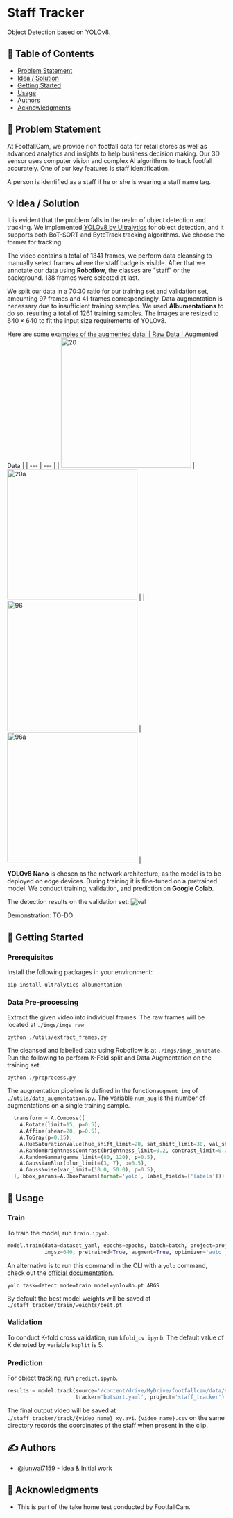 # Staff Tracker
Object Detection based on YOLOv8.

## 📝 Table of Contents
- [Problem Statement](#problem_statement)
- [Idea / Solution](#idea)
- [Getting Started](#getting_started)
- [Usage](#usage)
- [Authors](#authors)
- [Acknowledgments](#acknowledgments)

## 🧐 Problem Statement <a name = "problem_statement"></a>
At FootfallCam, we provide rich footfall data for retail stores as well as advanced analytics and insights to help business decision making. Our 3D sensor uses computer vision and complex AI algorithms to track footfall accurately. One of our key features is staff identification. 

A person is identified as a staff if he or she is wearing a staff name tag. 

## 💡 Idea / Solution <a name = "idea"></a>
It is evident that the problem falls in the realm of object detection and tracking. We implemented [YOLOv8 by Ultralytics](https://github.com/ultralytics/ultralytics/tree/main) for object detection, and it supports both BoT-SORT and ByteTrack tracking algorithms. We choose the former for tracking. 

The video contains a total of 1341 frames, we perform data cleansing to manually select frames where the staff badge is visible. After that we annotate our data using **Roboflow**, the classes are "staff" or the background. 138 frames were selected at last. 

We split our data in a 70:30 ratio for our training set and validation set, amounting 97 frames and 41 frames correspondingly. Data augmentation is necessary due to insufficient training samples. We used **Albumentations** to do so, resulting a total of 1261 training samples. The images are resized to $640 \times 640$ to fit the input size requirements of YOLOv8.

Here are some examples of the augmented data:
| Raw Data | Augmented Data |
| --- | --- |
| <img src="./media/0020.jpg" alt="20" height="300"> | <img src="./media/0020_8.jpg" alt="20a" height="300"> |
| <img src="./media/0096.jpg" alt="96" height="300"> | <img src="./media/0096_8.jpg" alt="96a" height="300"> |

**YOLOv8 Nano** is chosen as the network architecture, as the model is to be deployed on edge devices.
During training it is fine-tuned on a pretrained model. We conduct training, validation, and prediction on **Google Colab**.

The detection results on the validation set:
![val](./media/val_batch0_labels.jpg)

Demonstration:
TO-DO


## 🏁 Getting Started <a name = "getting_started"></a>
### Prerequisites
Install the following packages in your environment:
```
pip install ultralytics albumentation
```

### Data Pre-processing
Extract the given video into individual frames. The raw frames will be located at `./imgs/imgs_raw`
```
python ./utils/extract_frames.py
```

The cleansed and labelled data using Roboflow is at `./imgs/imgs_annotate`. Run the following to perform K-Fold split and Data Augmentation on the training set.
```
python ./preprocess.py
```

The augmentation pipeline is defined in the function`augment_img` of `./utils/data_augmentation.py`. The variable `num_aug` is the number of augmentations on a single training sample.
```python
  transform = A.Compose([
    A.Rotate(limit=15, p=0.5),
    A.Affine(shear=20, p=0.5),
    A.ToGray(p=0.15),
    A.HueSaturationValue(hue_shift_limit=20, sat_shift_limit=30, val_shift_limit=20, p=0.5),
    A.RandomBrightnessContrast(brightness_limit=0.2, contrast_limit=0.2, p=0.5),
    A.RandomGamma(gamma_limit=(80, 120), p=0.5),
    A.GaussianBlur(blur_limit=(3, 7), p=0.5),
    A.GaussNoise(var_limit=(10.0, 50.0), p=0.5),
  ], bbox_params=A.BboxParams(format='yolo', label_fields=['labels']))
```

## 🎈 Usage <a name="usage"></a>
### Train
To train the model, run `train.ipynb`. 
```python
model.train(data=dataset_yaml, epochs=epochs, batch=batch, project=project,
            imgsz=640, pretrained=True, augment=True, optimizer='auto', single_cls=True)
```

An alternative is to run this command in the CLI with a `yolo` command, check out the [official documentation](https://docs.ultralytics.com/usage/cli/).
```
yolo task=detect mode=train model=yolov8n.pt ARGS
```

By default the best model weights will be saved at `./staff_tracker/train/weights/best.pt`

### Validation
To conduct K-fold cross validation, run `kfold_cv.ipynb`. The default value of K denoted by variable `ksplit` is 5.

### Prediction
For object tracking, run `predict.ipynb`. 
```python
results = model.track(source='/content/drive/MyDrive/footfallcam/data/sample.mp4', show=True, save=True,
                      tracker='botsort.yaml', project='staff_tracker')
```

The final output video will be saved at `./staff_tracker/track/{video_name}_xy.avi`. `{video_name}.csv` on the same directory records the coordinates of the staff when present in the clip.

## ✍️ Authors <a name = "authors"></a>
- [@junwai7159](https://github.com/junwai7159) - Idea & Initial work


## 🎉 Acknowledgments <a name = "acknowledgments"></a>
- This is part of the take home test conducted by FootfallCam.


